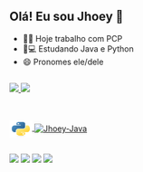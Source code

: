 ## Olá! Eu sou Jhoey 👋

- 🔭📖 Hoje trabalho com PCP
- 🌱💻 Estudando Java e Python
- 😄 Pronomes ele/dele

##

<div>
  <a href="https://github.com/BakaKyun">
  <img height="180em" src="https://github-readme-stats.vercel.app/api?username=BakaKyun&show_icons=true&theme=dark&include_all_commits=true&count_private=true"/>
  <img height="180em" src="https://github-readme-stats.vercel.app/api/top-langs/?username=BakaKyun&layout=compact&langs_count=16&theme=dark"/>
</div>

##

<div style="display: inline_block"><br>
  <img align="center" alt="Jhoey-Python" height="30" width="40" src="https://raw.githubusercontent.com/devicons/devicon/master/icons/python/python-original.svg">
  <img align="center" alt="Jhoey-Java" height="30" width="40" src="https://cdn.jsdelivr.net/gh/devicons/devicon@latest/icons/java/java-original.svg">
</div>
  
  ##

  <div> 
  <a href="https://www.youtube.com/@bakazin6214" target="_blank"><img src="https://img.shields.io/badge/YouTube-FF0000?style=for-the-badge&logo=youtube&logoColor=white" target="_blank"></a>
  <a href="https://www.instagram.com/joey_account/" target="_blank"><img src="https://img.shields.io/badge/-Instagram-%23E4405F?style=for-the-badge&logo=instagram&logoColor=white" target="_blank"></a>
 <a href="https://discord.gg/bakekyun_71255" target="_blank"><img src="https://img.shields.io/badge/Discord-7289DA?style=for-the-badge&logo=discord&logoColor=white" target="_blank"></a> 
  <a href="https://www.linkedin.com/in/jhoey-machado?utm_source=share&utm_campaign=share_via&utm_content=profile&utm_medium=android_app " target="_blank"><img src="https://img.shields.io/badge/-LinkedIn-%230077B5?style=for-the-badge&logo=linkedin&logoColor=white" target="_blank"></a> 
  
</div>
